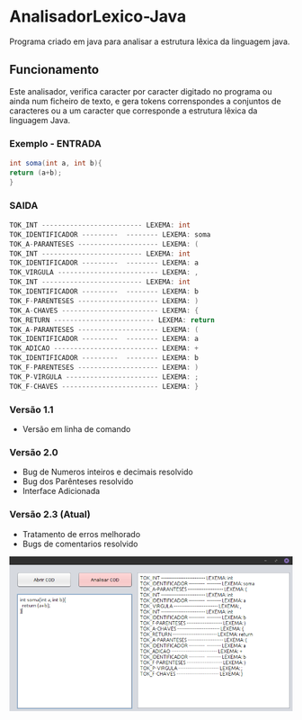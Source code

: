 # AnalisadorLexico-Java
Programa criado em java para analisar a estrutura lêxica
da linguagem java.

## Funcionamento
Este analisador, verifica caracter por caracter digitado no programa
ou ainda num ficheiro de texto, e gera tokens correnspondes a conjuntos
de caracteres ou a um caracter que corresponde a estrutura lêxica da
linguagem Java.

### Exemplo - ENTRADA

```Java
int soma(int a, int b){
return (a+b);
}
```
### SAIDA

```Java
TOK_INT ------------------------- LEXEMA: int
TOK_IDENTIFICADOR ---------  -------- LEXEMA: soma
TOK_A-PARANTESES -------------------- LEXEMA: (
TOK_INT ------------------------- LEXEMA: int
TOK_IDENTIFICADOR ---------  -------- LEXEMA: a
TOK_VIRGULA ------------------------- LEXEMA: ,
TOK_INT ------------------------- LEXEMA: int
TOK_IDENTIFICADOR ---------  -------- LEXEMA: b
TOK_F-PARENTESES -------------------- LEXEMA: )
TOK_A-CHAVES ------------------------ LEXEMA: {
TOK_RETURN ------------------------- LEXEMA: return
TOK_A-PARANTESES -------------------- LEXEMA: (
TOK_IDENTIFICADOR ---------  -------- LEXEMA: a
TOK_ADICAO -------------------------- LEXEMA: +
TOK_IDENTIFICADOR ---------  -------- LEXEMA: b
TOK_F-PARENTESES -------------------- LEXEMA: )
TOK_P-VIRGULA ----------------------- LEXEMA: ;
TOK_F-CHAVES ------------------------ LEXEMA: }
```
### Versão 1.1
+ Versão em linha de comando
### Versão 2.0
+ Bug de Numeros inteiros e decimais resolvido
+ Bug dos Parênteses resolvido
+ Interface Adicionada
### Versão 2.3 (Atual)
+ Tratamento de erros melhorado
+ Bugs de comentarios resolvido

<img src="./Analisador.png" alt="Analisador Léxico"> 
